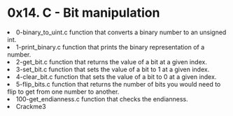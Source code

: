 <h1>0x14. C - Bit manipulation</h1>
<li>0-binary_to_uint.c function that converts a binary number to an unsigned int.</li>
<li>1-print_binary.c function that prints the binary representation of a number.</li>
<li>2-get_bit.c function that returns the value of a bit at a given index.</li>
<li>3-set_bit.c function that sets the value of a bit to 1 at a given index.</li>
<li>4-clear_bit.c function that sets the value of a bit to 0 at a given index.</li>
<li>5-flip_bits.c function that returns the number of bits you would need to flip to get from one number to another.</li>
<li>100-get_endianness.c function that checks the endianness.</li>
<li>Crackme3</li>
